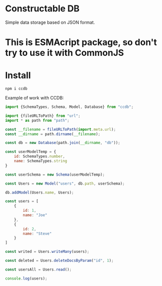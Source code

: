 # **C**onstru**c**table DB

Simple data storage based on JSON format.

# This is ESMAcript package, so don't try to use it with CommonJS

# Install
```
npm i ccdb
```

Example of work with CCDB:
```js 
import {SchemaTypes, Schema, Model, Database} from "ccdb";

import {fileURLToPath} from "url";
import * as path from "path";

const __filename = fileURLToPath(import.meta.url);
const __dirname = path.dirname(__filename);

const db = new Database(path.join(__dirname, "db"));

const userModelTemp = {
	id: SchemaTypes.number,
	name: SchemaTypes.string
}

const userSchema = new Schema(userModelTemp);

const Users = new Model("users", db.path, userSchema);

db.addModel(Users.name, Users);

const users = [
	{
		id: 1,
		name: "Joe"
	},
	{
		id: 2,
		name: "Steve"
	}
]

const writed = Users.writeMany(users);

const deleted = Users.deleteDocsByParam("id", 1);

const usersAll = Users.read();

console.log(users);

```